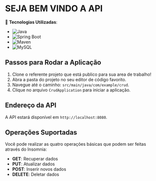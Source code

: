 # SEJA BEM VINDO A API

🚀 **Tecnologias Utilizadas**:

- ![Java](https://img.shields.io/badge/Java-ED8B00?style=for-the-badge&logo=java&logoColor=white)
- ![Spring Boot](https://img.shields.io/badge/Spring_Boot-6DB33F?style=for-the-badge&logo=spring-boot&logoColor=white)
- ![Maven](https://img.shields.io/badge/Maven-C71A36?style=for-the-badge&logo=apache-maven&logoColor=white)
- ![MySQL](https://img.shields.io/badge/MySQL-4479A1?style=for-the-badge&logo=mysql&logoColor=white)

## Passos para Rodar a Aplicação

1. Clone o referente projeto que está publico para sua area de trabalho!
2. Abra a pasta do projeto no seu editor de código favorito.
3. Navegue até o caminho: `src/main/java/com/example/crud`.
4. Clique no arquivo `CrudApplication` para iniciar a aplicação.

## Endereço da API

A API estará disponível em `http://localhost:8080`.

## Operações Suportadas

Você pode realizar as quatro operações básicas que podem ser feitas através do Insomnia:

- **GET**: Recuperar dados
- **PUT**: Atualizar dados
- **POST**: Inserir novos dados
- **DELETE**: Deletar dados
